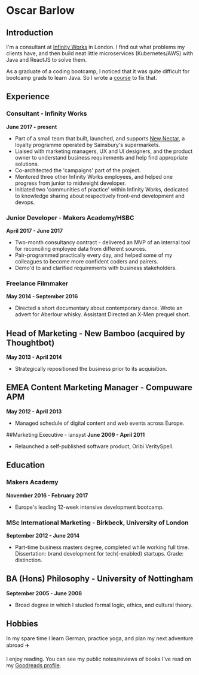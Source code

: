 # Oscar Barlow

## Introduction
I'm a consultant at [Infinity Works](https://www.infinityworks.com/) in London. I find out what problems my clients have, and then build neat little microservices (Kubernetes/AWS) with Java and ReactJS to solve them.

As a graduate of a coding bootcamp, I noticed that it was quite difficult for bootcamp grads to learn Java. So I wrote a [course](https://github.com/oscar-barlow/java-quickstart) to fix that.

## Experience

### Consultant - Infinity Works 
**June 2017 - present**
* Part of a small team that built, launched, and supports [New Nectar](https://www.moneywise.co.uk/news/2018-04-05/sainburys-trials-new-nectar-scheme), a loyalty programme operated by Sainsbury's supermarkets.
* Liaised with marketing managers, UX and UI designers, and the product owner to understand business requirements and help find appropriate solutions.
* Co-architected the 'campaigns' part of the project.
* Mentored three other Infinity Works employees, and helped one progress from junior to midweight developer.
* Initiated two 'communities of practice' within Infinity Works, dedicated to knowledge sharing about respectively front-end development and devops.

### Junior Developer - Makers Academy/HSBC
**April 2017 - June 2017**

* Two-month consultancy contract - delivered an MVP of an internal tool for reconciling employee data from different sources.
* Pair-programmed practically every day, and helped some of my colleagues to become more confident coders and pairers.
* Demo'd to and clarified requirements with business stakeholders.

### Freelance Filmmaker
**May 2014 - September 2016**

* Directed a short documentary about contemporary dance. Wrote an advert for Aberlour whisky. Assistant Directed an X-Men prequel short.

## Head of Marketing - New Bamboo (acquired by Thoughtbot)
**May 2013 - April 2014**

* Strategically repositioned the business prior to its acquisition.

## EMEA Content Marketing Manager - Compuware APM
**May 2012 - April 2013**

* Managed schedule of digital content and web events across Europe.

##Marketing Executive - iansyst
**June 2009 - April 2011**

* Relaunched a self-published software product, Oribi VeritySpell.

## Education
### Makers Academy
**November 2016 - February 2017**

* Europe's leading 12-week intensive development bootcamp.

### MSc International Marketing - Birkbeck, University of London
**September 2012 - June 2014**

* Part-time business masters degree, completed while working full time. Dissertation: brand development for tech(-enabled) startups. Grade: distinction.

## BA (Hons) Philosophy - University of Nottingham 
**September 2005 - June 2008**

* Broad degree in which I studied formal logic, ethics, and cultural theory.

## Hobbies
In my spare time I learn German, practice yoga, and plan my next adventure abroad :airplane:

I enjoy reading. You can see my public notes/reviews of books I've read on my [Goodreads profile](https://www.goodreads.com/user/show/88872855-oscar-barlow).